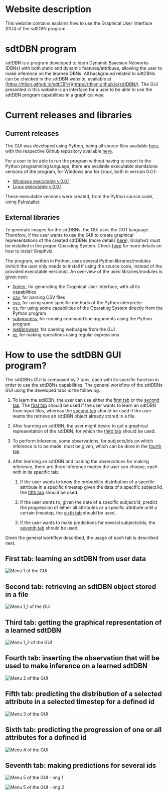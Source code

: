 # Website description 

This website contains explains how to use the Graphical User Interface (GUI) of the sdtDBN program.

# sdtDBN program

sdtDBN is a program developed to learn Dynamic Bayesian Networks (DBNs) with both static and dynamic features/attribues, allowing the user to make inference on the learned DBNs. All background related to sdtDBNs can be checked in the sdtDBN website, available at [https://ttlion.github.io/sdtDBN/](https://ttlion.github.io/sdtDBN/). The GUI presented in this website is an interface for a user to be able to use the sdtDBN program capabilities in a graphical way.

# Current releases and libraries

## Current releases

The GUI was developed using Python, being all source files available [here](sources_sdtDBNsGUI.zip), with the respective Github repository available [here](https://github.com/ttlion/sdtDBNsGUI_code).

For a user to be able to run the program without having to resort to the Python programming language, there are available executable standalone versions of the program, for Windows and for Linux, both in version 0.0.1: 

- [Windows executable v.0.0.1](sdtDBN_GUI_windows.zip)
- [Linux executable v.0.0.1](sdtDBN_GUI_Linux.zip)

These executable versions were created, from the Python source code, using [PyInstaller](https://www.pyinstaller.org/).

## External libraries

To generate images for the sdtDBNs, the GUI uses the DOT language. Therefore, if the user wants to use the GUI to create graphical representations of the created sdtDBNs (more details [here](#how-to-use-the-sdtdbn-gui-program)), Graphviz must be installed in the proper Operating System. Check [here](https://www.graphviz.org/download/) for more details on how to install Graphviz.

The program, written in Python, uses several Python libraries/modules (which the user only needs to install if using the source code, instead of the provided executable versions). An overview of the used libraries/modules is given next:

- [tkinter](https://docs.python.org/3/library/tk.html), for generating the Graphical User Interface, with all its capabilities
- [csv](https://docs.python.org/3/library/csv.html), for parsing CSV files
- [sys](https://docs.python.org/3/library/sys.html), for using some specific methods of the Python interpreter
- [os](https://docs.python.org/3/library/os.html), for using some capabilities of the Operating System directly from the Python program
- [subprocess](https://docs.python.org/3/library/subprocess.html), for running command line arguments using the Python program
- [webbrowser](https://docs.python.org/3/library/webbrowser.html), for opening webpages from the GUI
- [re](https://docs.python.org/3/library/re.html), for making operations using regular expressions

# How to use the sdtDBN GUI program?

The sdtDBNs GUI is composed by 7 tabs, each with its specific function in order to use the sdtDBNs capabilities. The general workflow of the sdtDBNs GUI using the developed tabs is the following.

1. To learn the sdtDBN, the user can use either the [first tab][1] or the [second tab][2]. The [first tab][1] should be used if the user wants to learn an sdtDBN from input files, whereas the [second tab][2] should be used if the user wants the retrieve an sdtDBN object already stored in a file.

2. After learning an sdtDBN, the user might desire to get a graphical representation of the sdtDBN, for which the [third tab][3] should be used.

3. To perform inference, some observations, for subjects/ids on which inference is to be made, must be given, which can be done in the [fourth tab][4].

4. After learning an sdtDBN and loading the observations for making inference, there are three inference modes the user can choose, each with in its specific tab:
   
   1. If the user wants to know the probability distribution of a specific attribute in a specific timestep given the data of a specific subject/id, the [fifth tab][5] should be used.
   
   2. If the user wants to, given the data of a specific subject/id, predict the progression of either all attributes or a specific attribute until a certain timestep, the [sixth tab][6] should be used.
   
   3. If the user wants to make predictions for several subjects/ids, the [seventh tab][7] should be used.

Given the general workflow described, the usage of each tab is described next.

## First tab: learning an sdtDBN from user data
[1]: #first-tab-learning-an-sdtdbn-from-user-data

![Menu 1 of the GUI](Menu1_img.png)

## Second tab: retrieving an sdtDBN object stored in a file
[2]: #second-tab-retrieving-an-sdtdbn-object-stored-in-a-file

![Menu 1_1 of the GUI](Menu1_1_img.png)

## Third tab: getting the graphical representation of a learned sdtDBN
[3]: #third-tab-getting-the-graphical-representation-of-a-learned-sdtdbn

![Menu 1_2 of the GUI](Menu1_2_img.png)

## Fourth tab: inserting the observation that will be used to make inference on a learned sdtDBN
[4]: #fourth-tab-inserting-the-observation-that-will-be-used-to-make-inference-on-a-learned-sdtdbn

![Menu 2 of the GUI](Menu2_img.png)

## Fifth tab: predicting the distribution of a selected attribute in a selected timestep for a defined id
[5]: #fifth-tab-predicting-the-distribution-of-a-selected-attribute-in-a-selected-timestep-for-a-defined-id

![Menu 3 of the GUI](Menu3_img.png)

## Sixth tab: predicting the progression of one or all attributes for a defined id
[6]: #sixth-tab-predicting-the-progression-of-one-or-all-attributes-for-a-defined-id

![Menu 4 of the GUI](Menu4_img.png)

## Seventh tab: making predictions for several ids
[7]: #seventh-tab-making-predictions-for-several-ids

![Menu 5 of the GUI - img 1](Menu5_img1.png)

![Menu 5 of the GUI - img 2](Menu5_img2.png)


<!---
# References

Hyperlinks:
[here](https://www.google.pt/)
[https://www.google.pt/](https://www.google.pt/)

Meter algumas referencias bibliograficas?

1. Numbered
2. List

**Bold** and _Italic_ and `Code` text

[Link](url) and ![Image](src)
-->
